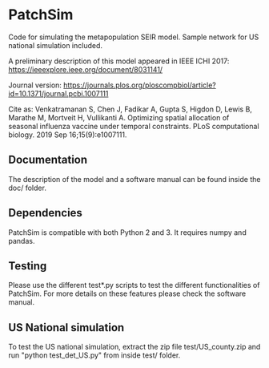 # PatchSim
Code for simulating the metapopulation SEIR model. Sample network for US national simulation included. 

A preliminary description of this model appeared in IEEE ICHI 2017: https://ieeexplore.ieee.org/document/8031141/

Journal version: https://journals.plos.org/ploscompbiol/article?id=10.1371/journal.pcbi.1007111

Cite as: Venkatramanan S, Chen J, Fadikar A, Gupta S, Higdon D, Lewis B, Marathe M, Mortveit H, Vullikanti A. Optimizing spatial allocation of seasonal influenza vaccine under temporal constraints. PLoS computational biology. 2019 Sep 16;15(9):e1007111.




## Documentation

The description of the model and a software manual can be found inside the doc/ folder. 

## Dependencies

PatchSim is compatible with both Python 2 and 3. It requires numpy and pandas. 


## Testing

Please use the different test*.py scripts to test the different functionalities of PatchSim. For more details on these features please check the software manual.


## US National simulation

To test the US national simulation, extract the zip file test/US_county.zip and run "python test_det_US.py" from inside test/ folder. 
